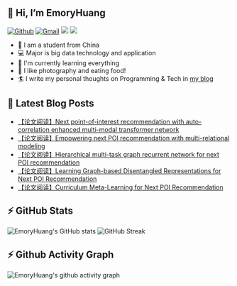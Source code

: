 ## 👋 Hi, I’m EmoryHuang
[![Github](https://img.shields.io/badge/-Github-000?style=flat&logo=Github&logoColor=white)](https://github.com/emoryhuang)
[![Gmail](https://img.shields.io/badge/-Gmail-c14438?style=flat&logo=Gmail&logoColor=white)](mailto:vunihbolvep@gmail.com)
![](https://komarev.com/ghpvc/?username=EmoryHuang)
![](https://img.shields.io/badge/build-passing-brightgreen)
- 🧐 I am a student from China
- 💻 Major is big data technology and application
- 🌱 I'm currently learning everything
- 👯 I like photography and eating food!
- 🏄‍ I write my personal thoughts on Programming & Tech in [my blog](https://emoryhuang.github.io)


## 📕 Latest Blog Posts
<!-- STACKOVERFLOW:START -->
- [【论文阅读】Next point-of-interest recommendation with auto-correlation enhanced
 multi-modal transformer network](https://emoryhuang.cn/blog/2631345981.html)
- [【论文阅读】Empowering next POI recommendation with multi-relational modeling](https://emoryhuang.cn/blog/4203594080.html)
- [【论文阅读】Hierarchical multi-task graph recurrent network for next POI recommendation](https://emoryhuang.cn/blog/362082315.html)
- [【论文阅读】Learning Graph-based Disentangled Representations for Next POI Recommendation](https://emoryhuang.cn/blog/1699392192.html)
- [【论文阅读】Curriculum Meta-Learning for Next POI Recommendation](https://emoryhuang.cn/blog/2857152510.html)
<!-- STACKOVERFLOW:END -->

## ⚡ GitHub Stats
![EmoryHuang's GitHub stats](https://github-readme-stats.vercel.app/api?username=EmoryHuang&show_icons=true&theme=tokyonight)
![GitHub Streak](https://github-readme-streak-stats.herokuapp.com/?user=EmoryHuang&theme=tokyonight)


## ⚡ Github Activity Graph
![EmoryHuang's github activity graph](https://activity-graph.herokuapp.com/graph?username=EmoryHuang&theme=dracula)

<!---
EmoryHuang/EmoryHuang is a ✨ special ✨ repository because its `README.md` (this file) appears on your GitHub profile.
You can click the Preview link to take a look at your changes.
--->

